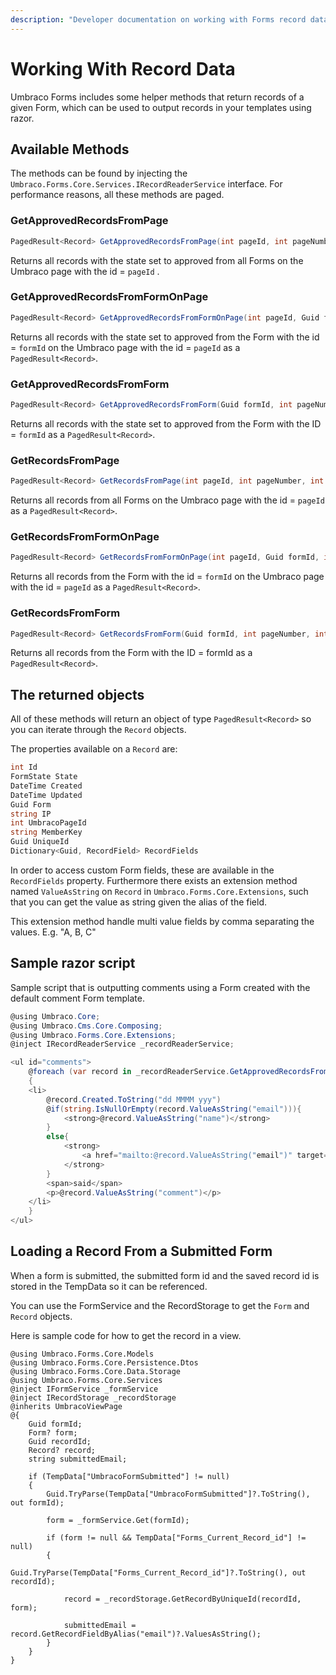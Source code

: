 ```yaml
---
description: "Developer documentation on working with Forms record data."
---
```


# Working With Record Data

Umbraco Forms includes some helper methods that return records of a given Form, which can be used to output records in your templates using razor.

## Available Methods

The methods can be found by injecting the `Umbraco.Forms.Core.Services.IRecordReaderService` interface. For performance reasons, all these methods are paged.

### GetApprovedRecordsFromPage

```csharp
PagedResult<Record> GetApprovedRecordsFromPage(int pageId, int pageNumber, int pageSize)
```

Returns all records with the state set to approved from all Forms on the Umbraco page with the id = `pageId` .

### GetApprovedRecordsFromFormOnPage

```csharp
PagedResult<Record> GetApprovedRecordsFromFormOnPage(int pageId, Guid formId, int pageNumber, int pageSize)
```

Returns all records with the state set to approved from the Form with the id = `formId` on the Umbraco page with the id = `pageId` as a `PagedResult<Record>`.

### GetApprovedRecordsFromForm

```csharp
PagedResult<Record> GetApprovedRecordsFromForm(Guid formId, int pageNumber, int pageSize)
```

Returns all records with the state set to approved from the Form with the ID = `formId` as a `PagedResult<Record>`.

### GetRecordsFromPage

```csharp
PagedResult<Record> GetRecordsFromPage(int pageId, int pageNumber, int pageSize)
```

Returns all records from all Forms on the Umbraco page with the id = `pageId` as a `PagedResult<Record>`.

### GetRecordsFromFormOnPage

```csharp
PagedResult<Record> GetRecordsFromFormOnPage(int pageId, Guid formId, int pageNumber, int pageSize)
```

Returns all records from the Form with the id = `formId` on the Umbraco page with the id = `pageId` as a `PagedResult<Record>`.

### GetRecordsFromForm

```csharp
PagedResult<Record> GetRecordsFromForm(Guid formId, int pageNumber, int pageSize)
```

Returns all records from the Form with the ID = formId as a `PagedResult<Record>`.

## The returned objects

All of these methods will return an object of type `PagedResult<Record>` so you can iterate through the `Record` objects.

The properties available on a `Record` are:

```csharp
int Id
FormState State
DateTime Created
DateTime Updated
Guid Form
string IP
int UmbracoPageId
string MemberKey
Guid UniqueId
Dictionary<Guid, RecordField> RecordFields
```

In order to access custom Form fields, these are available in the `RecordFields` property. Furthermore there exists an extension method named `ValueAsString` on `Record` in `Umbraco.Forms.Core.Extensions`, such that you can get the value as string given the alias of the field.

This extension method handle multi value fields by comma separating the values. E.g. "A, B, C"

## Sample razor script

Sample script that is outputting comments using a Form created with the default comment Form template.

```csharp
@using Umbraco.Core;
@using Umbraco.Cms.Core.Composing;
@using Umbraco.Forms.Core.Extensions;
@inject IRecordReaderService _recordReaderService;

<ul id="comments">
    @foreach (var record in _recordReaderService.GetApprovedRecordsFromPage(Model.Id, 1, 10).Items)
    {
    <li>
        @record.Created.ToString("dd MMMM yyy")
        @if(string.IsNullOrEmpty(record.ValueAsString("email"))){
            <strong>@record.ValueAsString("name")</strong>
        }
        else{
            <strong>
                <a href="mailto:@record.ValueAsString("email")" target="_blank">@record.ValueAsString("name")</a>
            </strong>
        }
        <span>said</span>
        <p>@record.ValueAsString("comment")</p>
    </li>
    }
</ul>
```

## Loading a Record From a Submitted Form
When a form is submitted, the submitted form id and the saved record id is stored in the TempData so it can be referenced.

You can use the FormService and the RecordStorage to get the ```Form``` and ```Record``` objects.   

Here is sample code for how to get the record in a view.

```
@using Umbraco.Forms.Core.Models
@using Umbraco.Forms.Core.Persistence.Dtos
@using Umbraco.Forms.Core.Data.Storage
@using Umbraco.Forms.Core.Services
@inject IFormService _formService
@inject IRecordStorage _recordStorage
@inherits UmbracoViewPage
@{
	Guid formId;
	Form? form;
	Guid recordId;
	Record? record;
    string submittedEmail;

	if (TempData["UmbracoFormSubmitted"] != null)
	{
		Guid.TryParse(TempData["UmbracoFormSubmitted"]?.ToString(), out formId);

		form = _formService.Get(formId);

		if (form != null && TempData["Forms_Current_Record_id"] != null)
		{
			Guid.TryParse(TempData["Forms_Current_Record_id"]?.ToString(), out recordId);

			record = _recordStorage.GetRecordByUniqueId(recordId, form);

            submittedEmail = record.GetRecordFieldByAlias("email")?.ValuesAsString();
		}
	}
}
```
